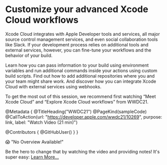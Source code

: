 # Customize your advanced Xcode Cloud workflows

Xcode Cloud integrates with Apple Developer tools and services, all major source control management services, and even social collaboration tools like Slack. If your development process relies on additional tools and external services, however, you can fine-tune your workflows and the behavior of your build.

Learn how you can pass information to your build using environment variables and run additional commands inside your actions using custom build scripts. Find out how to add additional repositories where you and your team might share work. And discover how you can integrate Xcode Cloud with external services using webhooks.

To get the most out of this session, we recommend first watching “Meet Xcode Cloud” and “Explore Xcode Cloud workflows” from WWDC21.

@Metadata {
   @TitleHeading("WWDC21")
   @PageKind(sampleCode)
   @CallToAction(url: "https://developer.apple.com/wwdc21/10269", purpose: link, label: "Watch Video (21 min)")

   @Contributors {
      @GitHubUser(<replace this with your GitHub handle>)
   }
}

😱 "No Overview Available!"

Be the hero to change that by watching the video and providing notes! It's super easy:
 [Learn More…](https://wwdcnotes.github.io/WWDCNotes/documentation/wwdcnotes/contributing)

